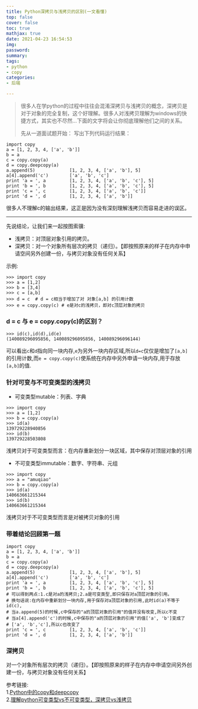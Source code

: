```yaml
---
title: Python深拷贝与浅拷贝的区别(一文看懂)
top: false
cover: false
toc: true
mathjax: true
date: 2021-04-23 16:54:53
img:
password:
summary:
tags:
- python
- copy
categories:
- 后端

---
```




> 很多人在学python的过程中往往会混淆深拷贝与浅拷贝的概念，深拷贝是对于对象的完全复制，这个好理解。很多人对浅拷贝理解为windows的快捷方式，其实也不尽然...下面的文字将会让你彻底理解他们之间的关系。
> <!-- more -->
> 先从一道面试题开始：
> 写出下列代码运行结果：
```
import copy  
a = [1, 2, 3, 4, ['a', 'b']] 
b = a 
c = copy.copy(a) 
d = copy.deepcopy(a) 
a.append(5)             [1, 2, 3, 4, ['a', 'b'], 5] 
a[4].append('c')        ['a', 'b', 'c']
print 'a = ', a   		[1, 2, 3, 4, ['a', 'b', 'c'], 5]
print 'b = ', b  		[1, 2, 3, 4, ['a', 'b', 'c'], 5]
print 'c = ', c  		[1, 2, 3, 4, ['a', 'b', 'c']]
print 'd = ', d  		[1, 2, 3, 4, ['a', 'b']] 
```
很多人不理解c的输出结果，这正是因为没有深刻理解浅拷贝而容易走进的误区。
- - -
先说结论，让我们来一起按图索骥:
* 浅拷贝：对顶层对象引用的拷贝。
* 深拷贝：对一个对象所有层次的拷贝（递归）。【即按照原来的样子在内存中申请空间另外创建一份，与拷贝对象没有任何关系】

示例:
```
>>> import copy
>>> a = [1,2]
>>> b = [3,4]
>>> c = [a,b]
>>> d = c  # d = c相当于增加了对 对象[a,b] 的引用计数
>>> e = copy.copy(c) # e是对c的浅拷贝，即对c顶层对象的拷贝
```
### d = c 与 e = copy.copy(c)的区别？
```
>>> id(c),id(d),id(e)
(140089296095856, 140089296095856, 140089296096144)
```
可以看出`c`和`d`指向同一块内存,`e`为另外一块内存区域,所以`d=c`仅仅是增加了`[a,b]`的引用计数,而`e = copy.copy(c)`使系统在内存中另外申请一块内存,用于存放`[a,b]`的值.

### 针对可变与不可变类型的浅拷贝
* 可变类型mutable：列表、字典

```
>>> import copy
>>> a = [1,2]
>>> b = copy.copy(a)
>>> id(a)
139729228940856
>>> id(b) 
139729228503808
```
浅拷贝对于可变类型而言：在内存重新划分一块区域，其中保存对顶层对象的引用

* 不可变类型immutable：数字、字符串、元组


```
>>> import copy
>>> a = "amuqiao"
>>> b = copy.copy(a)
>>> id(a)
140663661215344
>>> id(b)
140663661215344
```
浅拷贝对于不可变类型而言是对被拷贝对象的引用

### 带着结论回顾第一题
```
import copy  
a = [1, 2, 3, 4, ['a', 'b']] 
b = a 
c = copy.copy(a) 
d = copy.deepcopy(a) 
a.append(5)             [1, 2, 3, 4, ['a', 'b'], 5] 
a[4].append('c')        ['a', 'b', 'c']
print 'a = ', a   		[1, 2, 3, 4, ['a', 'b', 'c'], 5]
print 'b = ', b  		[1, 2, 3, 4, ['a', 'b', 'c'], 5]
# 可以得到两点:1.c是对a的浅拷贝;2.a是可变类型,即只保存对a顶层对象的引用。
# 换句话说:在内存中重新划分一块内存,用于保存对a顶层对象的引用,此时id(a)不等于id(c),
# 当a.append(5)的时候,c中保存的"a的顶层对象的引用"的值并没有改变,所以c不变
# 当a[4].append('c')的时候,c中保存的"a的顶层对象的引用"的值['a', 'b']变成了
# ['a', 'b','c'],所以c也改变了
print 'c = ', c  		[1, 2, 3, 4, ['a', 'b', 'c']]
print 'd = ', d  		[1, 2, 3, 4, ['a', 'b']] 
```


### 深拷贝
对一个对象所有层次的拷贝（递归）。【即按照原来的样子在内存中申请空间另外创建一份，与拷贝对象没有任何关系】

参考链接:  
1.[Python中的copy和deepcopy](http://www.cnblogs.com/nobkb/p/3322684.html)  
2.[理解python可变类型vs不可变类型，深拷贝vs浅拷贝](http://www.cnblogs.com/huamingao/p/5809936.html)